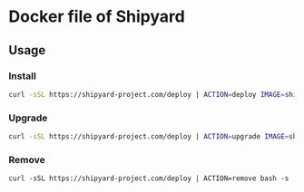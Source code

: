 # Docker file of Shipyard

## Usage

### Install

```bash
curl -sSL https://shipyard-project.com/deploy | ACTION=deploy IMAGE=shipyard/shipyard:master bash -s
```

### Upgrade

```bash
curl -sSL https://shipyard-project.com/deploy | ACTION=upgrade IMAGE=shipyard/shipyard:master bash -s
```

### Remove

```
curl -sSL https://shipyard-project.com/deploy | ACTION=remove bash -s

